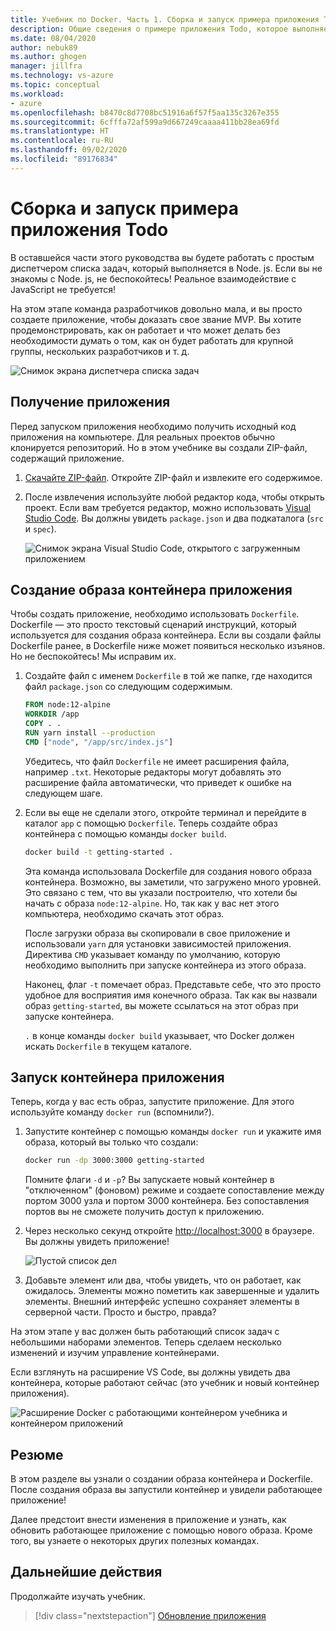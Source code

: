 ```yaml
---
title: Учебник по Docker. Часть 1. Сборка и запуск примера приложения Todo
description: Общие сведения о примере приложения Todo, которое выполняется в Node. js.
ms.date: 08/04/2020
author: nebuk89
ms.author: ghogen
manager: jillfra
ms.technology: vs-azure
ms.topic: conceptual
ms.workload:
- azure
ms.openlocfilehash: b8470c8d7708bc51916a6f57f5aa135c3267e355
ms.sourcegitcommit: 6cfffa72af599a9d667249caaaa411bb28ea69fd
ms.translationtype: HT
ms.contentlocale: ru-RU
ms.lasthandoff: 09/02/2020
ms.locfileid: "89176834"
---
```

# <a name="build-and-run-the-todo-sample-app"></a>Сборка и запуск примера приложения Todo

В оставшейся части этого руководства вы будете работать с простым диспетчером списка задач, который выполняется в Node. js. Если вы не знакомы с Node. js, не беспокойтесь! Реальное взаимодействие с JavaScript не требуется!

На этом этапе команда разработчиков довольно мала, и вы просто создаете приложение, чтобы доказать свое звание MVP. Вы хотите продемонстрировать, как он работает и что может делать без необходимости думать о том, как он будет работать для крупной группы, нескольких разработчиков и т. д.

![Снимок экрана диспетчера списка задач](media/todo-list-sample.png)

## <a name="get-the-app"></a>Получение приложения

Перед запуском приложения необходимо получить исходный код приложения на компьютере. Для реальных проектов обычно клонируется репозиторий. Но в этом учебнике вы создали ZIP-файл, содержащий приложение.

1. [Скачайте ZIP-файл](/assets/app.zip). Откройте ZIP-файл и извлеките его содержимое.

1. После извлечения используйте любой редактор кода, чтобы открыть проект. Если вам требуется редактор, можно использовать [Visual Studio Code](https://code.visualstudio.com/). Вы должны увидеть `package.json` и два подкаталога (`src` и `spec`).

    ![Снимок экрана Visual Studio Code, открытого с загруженным приложением](media/ide-screenshot.png)

## <a name="building-the-apps-container-image"></a>Создание образа контейнера приложения

Чтобы создать приложение, необходимо использовать `Dockerfile`. Dockerfile — это просто текстовый сценарий инструкций, который используется для создания образа контейнера. Если вы создали файлы Dockerfile ранее, в Dockerfile ниже может появиться несколько изъянов. Но не беспокойтесь! Мы исправим их.

1. Создайте файл с именем `Dockerfile` в той же папке, где находится файл `package.json` со следующим содержимым.

    ```dockerfile
    FROM node:12-alpine
    WORKDIR /app
    COPY . .
    RUN yarn install --production
    CMD ["node", "/app/src/index.js"]
    ```

    Убедитесь, что файл `Dockerfile` не имеет расширения файла, например `.txt`. Некоторые редакторы могут добавлять это расширение файла автоматически, что приведет к ошибке на следующем шаге.

1. Если вы еще не сделали этого, откройте терминал и перейдите в каталог `app` с помощью `Dockerfile`. Теперь создайте образ контейнера с помощью команды `docker build`.

    ```bash
    docker build -t getting-started .
    ```

    Эта команда использовала Dockerfile для создания нового образа контейнера. Возможно, вы заметили, что загружено много уровней. Это связано с тем, что вы указали построителю, что хотели бы начать с образа `node:12-alpine`. Но, так как у вас нет этого компьютера, необходимо скачать этот образ.

    После загрузки образа вы скопировали в свое приложение и использовали `yarn` для установки зависимостей приложения. Директива `CMD` указывает команду по умолчанию, которую необходимо выполнить при запуске контейнера из этого образа.

    Наконец, флаг `-t` помечает образ. Представьте себе, что это просто удобное для восприятия имя конечного образа. Так как вы назвали образ `getting-started`, вы можете ссылаться на этот образ при запуске контейнера.

    `.` в конце команды `docker build` указывает, что Docker должен искать `Dockerfile` в текущем каталоге.

## <a name="starting-an-app-container"></a>Запуск контейнера приложения

Теперь, когда у вас есть образ, запустите приложение. Для этого используйте команду `docker run` (вспомнили?).

1. Запустите контейнер с помощью команды `docker run` и укажите имя образа, который вы только что создали:

    ```bash
    docker run -dp 3000:3000 getting-started
    ```

    Помните флаги `-d` и `-p`? Вы запускаете новый контейнер в "отключенном" (фоновом) режиме и создаете сопоставление между портом 3000 узла и портом 3000 контейнера. Без сопоставления портов вы не сможете получить доступ к приложению.

1. Через несколько секунд откройте [http://localhost:3000](http://localhost:3000) в браузере.
    Вы должны увидеть приложение!

    ![Пустой список дел](media/todo-list-empty.png)

1. Добавьте элемент или два, чтобы увидеть, что он работает, как ожидалось. Элементы можно пометить как завершенные и удалить элементы. Внешний интерфейс успешно сохраняет элементы в серверной части. Просто и быстро, правда?

На этом этапе у вас должен быть работающий список задач с небольшими наборами элементов. Теперь сделаем несколько изменений и изучим управление контейнерами.

Если взглянуть на расширение VS Code, вы должны увидеть два контейнера, которые работают сейчас (это учебник и новый контейнер приложения).

![Расширение Docker с работающими контейнером учебника и контейнером приложений](media/vs-two-containers.png)

## <a name="recap"></a>Резюме

В этом разделе вы узнали о создании образа контейнера и Dockerfile. После создания образа вы запустили контейнер и увидели работающее приложение!

Далее предстоит внести изменения в приложение и узнать, как обновить работающее приложение с помощью нового образа. Кроме того, вы узнаете о некоторых других полезных командах.

## <a name="next-steps"></a>Дальнейшие действия

Продолжайте изучать учебник.

> [!div class="nextstepaction"]
> [Обновление приложения](update-your-app.md)